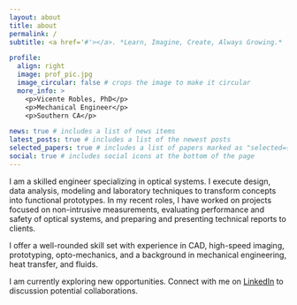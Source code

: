 ```yaml
---
layout: about
title: about
permalink: /
subtitle: <a href='#'></a>. *Learn, Imagine, Create, Always Growing.*

profile:
  align: right
  image: prof_pic.jpg
  image_circular: false # crops the image to make it circular
  more_info: >
    <p>Vicente Robles, PhD</p>
    <p>Mechanical Engineer</p>
    <p>Southern CA</p>

news: true # includes a list of news items
latest_posts: true # includes a list of the newest posts
selected_papers: true # includes a list of papers marked as "selected={true}"
social: true # includes social icons at the bottom of the page
---
```


I am a skilled engineer specializing in optical systems. I execute design, data analysis, modeling and laboratory techniques to transform concepts into functional prototypes. In my recent roles, I have worked on projects focused on non-intrusive measurements, evaluating performance and safety of optical systems, and preparing and presenting technical reports to clients. 

I offer a well-rounded skill set with experience in CAD, high-speed imaging, prototyping, opto-mechanics, and a background in mechanical engineering, heat transfer, and fluids. 

I am currently exploring new opportunities. Connect with me on [LinkedIn](https://www.linkedin.com/in/roblesvicente/) to discussion potential collaborations.

<!---
  Put your address / P.O. box / other info right below your picture. You can also disable any of these elements by editing `profile` property of the YAML header of your `_pages/about.md`. Edit `_bibliography/papers.bib` and Jekyll will render your [publications page](/al-folio/publications/) automatically.


Link to your social media connections, too. This theme is set up to use [Font Awesome icons](https://fontawesome.com/) and [Academicons](https://jpswalsh.github.io/academicons/), like the ones below. Add your Facebook, Twitter, LinkedIn, Google Scholar, or just disable all of them.
--->
